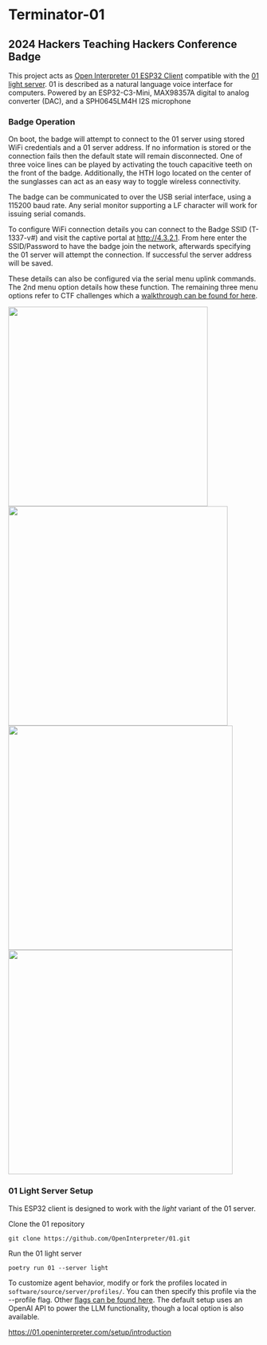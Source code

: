 # Terminator-01
## 2024 Hackers Teaching Hackers Conference Badge

This project acts as [Open Interpreter 01 ESP32 Client](https://01.openinterpreter.com/client/esp32) compatible with the [01 light server](https://01.openinterpreter.com/server/light). 01 is described as a natural language voice interface for computers. Powered by an ESP32-C3-Mini, MAX98357A digital to analog converter (DAC), and a SPH0645LM4H I2S microphone 


### Badge Operation

On boot, the badge will attempt to connect to the 01 server using stored WiFi credentials and a 01 server address. If no information is stored or the connection fails then the default state will remain disconnected. One of three voice lines can be played by activating the touch capacitive teeth on the front of the badge. Additionally, the HTH logo located on the center of the sunglasses can act as an easy way to toggle wireless connectivity.

The badge can be communicated to over the USB serial interface, using a 115200 baud rate. Any serial monitor supporting a LF character will work for issuing serial comands. 

To configure WiFi connection details you can connect to the Badge SSID (T-1337-v#) and visit the captive portal at http://4.3.2.1. From here enter the SSID/Password to have the badge join the network, afterwards specifying the 01 server will attempt the connection. If successful the server address will be saved. 

These details can also be configured via the serial menu uplink commands. The 2nd menu option details how these function. The remaining three menu options refer to CTF challenges which a [walkthrough can be found for here](https://github.com/syn-ack-zack/Terminator-01/wiki). 

<img src="https://github.com/user-attachments/assets/0c7ddde7-e5e3-4b81-be90-c92fc486135f" width="400">
<img src="https://github.com/user-attachments/assets/1c9c4d36-c21b-43c0-87c1-8fe78597fe24" width="440">

<br>
<img src="https://github.com/user-attachments/assets/2d15a7d5-782f-4c7d-92b0-b816bd905a2e" width="450">



<img src="https://github.com/user-attachments/assets/9f96a232-e234-4259-bdf1-bf85da5bef5e" width="450">

### 01 Light Server Setup 

This ESP32 client is designed to work with the _light_ variant of the 01 server. 

Clone the 01 repository 
```
git clone https://github.com/OpenInterpreter/01.git
```
Run the 01 light server 
```
poetry run 01 --server light
```

To customize agent behavior, modify or fork the profiles located in ```software/source/server/profiles/```. You can then specify this profile via the --profile flag. Other [flags can be found here](https://01.openinterpreter.com/server/flags). The default setup uses an OpenAI API to power the LLM functionality, though a local option is also available. 

https://01.openinterpreter.com/setup/introduction
